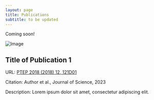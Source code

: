```yaml
---
layout: page
title: Publications
subtitle: to be updated
---
```


Coming soon!

<div class="bookmark">
  <div class="bookmark-image">
   <img src="assets/img/Publications/180610329.jpg" alt="Image">
  </div>
  <div class="bookmark-content">
   <h2>Title of Publication 1</h2>
   <p>URL: <a href="https://doi.org/10.1093/ptep/pty129">PTEP 2018 (2018) 12, 121D01</a></p>
   <p>Citation: Author et al., Journal of Science, 2023</p>
   <p>Description: Lorem ipsum dolor sit amet, consectetur adipiscing elit.</p>
  </div>
</div>
